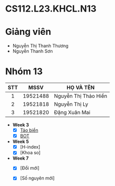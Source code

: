 # CS112.L23.KHCL.N13
# Giảng viên
* Nguyễn Thị Thanh Thương
* Nguyễn Thanh Sơn
# Nhóm 13
| STT |MSSV| HỌ VÀ TÊN|
|:---:|---|   ---|
|1|19521488|Nguyễn Thị Thảo Hiền|
|2|19521818|Nguyễn Thị Ly|
|3|19521820|Đặng Xuân Mai|

- **Week 3** 
    - [x]  [Tảo biển](https://github.com/nguyenthily1605/CS112.L23.KHCL.N13/blob/main/week3-taobienn.ipynb)
    - [x]  [BOT](https://github.com/nguyenthily1605/CS112.L23.KHCL.N13/blob/main/week3-BOT.ipynb)
- **Week 5** 
    - [x]  [H-index]
    - [x]  [Khoa so]
- **Week 7** 
    - [x]  [Đổi mới]
    - [x]  [Số nguyên mới]
  

